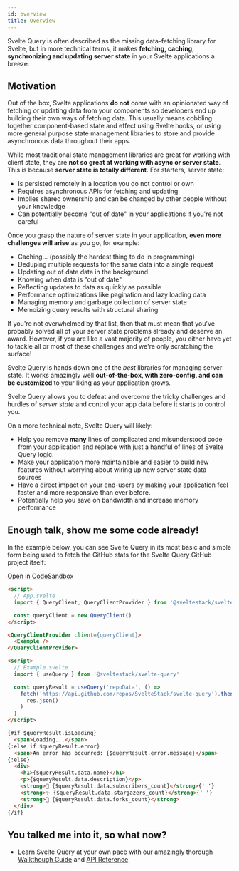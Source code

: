 ```yaml
---
id: overview
title: Overview
---
```


Svelte Query is often described as the missing data-fetching library for Svelte, but in more technical terms, it makes **fetching, caching, synchronizing and updating server state** in your Svelte applications a breeze.

## Motivation

Out of the box, Svelte applications **do not** come with an opinionated way of fetching or updating data from your components so developers end up building their own ways of fetching data. This usually means cobbling together component-based state and effect using Svelte hooks, or using more general purpose state management libraries to store and provide asynchronous data throughout their apps.

While most traditional state management libraries are great for working with client state, they are **not so great at working with async or server state**. This is because **server state is totally different**. For starters, server state:

- Is persisted remotely in a location you do not control or own
- Requires asynchronous APIs for fetching and updating
- Implies shared ownership and can be changed by other people without your knowledge
- Can potentially become "out of date" in your applications if you're not careful

Once you grasp the nature of server state in your application, **even more challenges will arise** as you go, for example:

- Caching... (possibly the hardest thing to do in programming)
- Deduping multiple requests for the same data into a single request
- Updating out of date data in the background
- Knowing when data is "out of date"
- Reflecting updates to data as quickly as possible
- Performance optimizations like pagination and lazy loading data
- Managing memory and garbage collection of server state
- Memoizing query results with structural sharing

If you're not overwhelmed by that list, then that must mean that you've probably solved all of your server state problems already and deserve an award. However, if you are like a vast majority of people, you either have yet to tackle all or most of these challenges and we're only scratching the surface!

Svelte Query is hands down one of the _best_ libraries for managing server state. It works amazingly well **out-of-the-box, with zero-config, and can be customized** to your liking as your application grows.

Svelte Query allows you to defeat and overcome the tricky challenges and hurdles of _server state_ and control your app data before it starts to control you.

On a more technical note, Svelte Query will likely:

- Help you remove **many** lines of complicated and misunderstood code from your application and replace with just a handful of lines of Svelte Query logic.
- Make your application more maintainable and easier to build new features without worrying about wiring up new server state data sources
- Have a direct impact on your end-users by making your application feel faster and more responsive than ever before.
- Potentially help you save on bandwidth and increase memory performance

## Enough talk, show me some code already!

In the example below, you can see Svelte Query in its most basic and simple form being used to fetch the GitHub stats for the Svelte Query GitHub project itself:

[Open in CodeSandbox](https://codesandbox.io/s/github/SvelteStack/svelte-query/tree/main/examples/simple)

```markdown
<script>
  // App.svelte
  import { QueryClient, QueryClientProvider } from '@sveltestack/svelte-query'

  const queryClient = new QueryClient()
</script>

<QueryClientProvider client={queryClient}>
  <Example />
</QueryClientProvider>

```

```markdown
<script>
  // Example.svelte
  import { useQuery } from '@sveltestack/svelte-query'

  const queryResult = useQuery('repoData', () =>
    fetch('https://api.github.com/repos/SvelteStack/svelte-query').then(res =>
      res.json()
    )
  )
</script>

{#if $queryResult.isLoading}
  <span>Loading...</span>
{:else if $queryResult.error}
  <span>An error has occurred: {$queryResult.error.message}</span>
{:else}
  <div>
    <h1>{$queryResult.data.name}</h1>
    <p>{$queryResult.data.description}</p>
    <strong>👀 {$queryResult.data.subscribers_count}</strong>{' '}
    <strong>✨ {$queryResult.data.stargazers_count}</strong>{' '}
    <strong>🍴 {$queryResult.data.forks_count}</strong>
  </div>
{/if}

```

## You talked me into it, so what now?

- Learn Svelte Query at your own pace with our amazingly thorough [Walkthough Guide](../installation) and [API Reference](../reference/useQuery)
